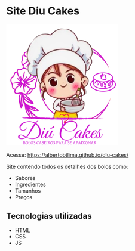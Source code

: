 # Site Diu Cakes

<img src="imagens/diu-logo-g.png" alt="Logo Diu Cakes" width="300">

Acesse: <a target="_blank">https://albertobtlima.github.io/diu-cakes/</a>

Site contendo todos os detalhes dos bolos como:
- Sabores
- Ingredientes
- Tamanhos
- Preços


## Tecnologias utilizadas
- HTML
- CSS
- JS
